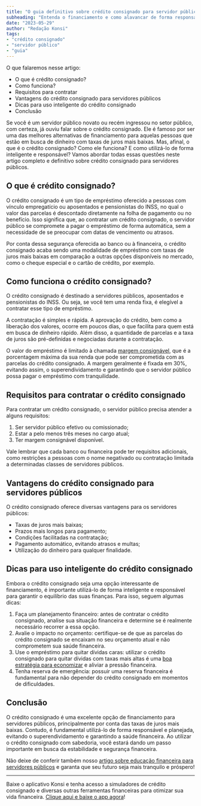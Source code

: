 ```yaml
---
title: "O guia definitivo sobre crédito consignado para servidor público novato"
subheading: "Entenda o financiamento e como alavancar de forma responsável"
date: "2023-05-29"
author: "Redação Konsi"
tags:
- "crédito consignado"
- "servidor público"
- "guia"
---
```


O que falaremos nesse artigo:

- O que é crédito consignado?
- Como funciona?
- Requisitos para contratar
- Vantagens do crédito consignado para servidores públicos
- Dicas para uso inteligente do crédito consignado
- Conclusão

Se você é um servidor público novato ou recém ingressou no setor público, com certeza, já ouviu falar sobre o crédito consignado. Ele é famoso por ser uma das melhores alternativas de financiamento para aquelas pessoas que estão em busca de dinheiro com taxas de juros mais baixas. Mas, afinal, o que é o crédito consignado? Como ele funciona? E como utilizá-lo de forma inteligente e responsável? Vamos abordar todas essas questões neste artigo completo e definitivo sobre crédito consignado para servidores públicos.

## O que é crédito consignado?

O crédito consignado é um tipo de empréstimo oferecido a pessoas com vínculo empregatício ou aposentados e pensionistas do INSS, no qual o valor das parcelas é descontado diretamente na folha de pagamento ou no benefício. Isso significa que, ao contratar um crédito consignado, o servidor público se compromete a pagar o empréstimo de forma automática, sem a necessidade de se preocupar com datas de vencimento ou atrasos.

Por conta dessa segurança oferecida ao banco ou à financeira, o crédito consignado acaba sendo uma modalidade de empréstimo com taxas de juros mais baixas em comparação a outras opções disponíveis no mercado, como o cheque especial e o cartão de crédito, por exemplo.

## Como funciona o crédito consignado?

O crédito consignado é destinado a servidores públicos, aposentados e pensionistas do INSS. Ou seja, se você tem uma renda fixa, é elegível a contratar esse tipo de empréstimo.

A contratação é simples e rápida. A aprovação do crédito, bem como a liberação dos valores, ocorre em poucos dias, o que facilita para quem está em busca de dinheiro rápido. Além disso, a quantidade de parcelas e a taxa de juros são pré-definidas e negociadas durante a contratação.

O valor do empréstimo é limitado à chamada [margem consignável](http://konsi.com.br/postagens/como-conseguir-a-menor-taxa-de-juros), que é a porcentagem máxima da sua renda que pode ser comprometida com as parcelas do crédito consignado. A margem geralmente é fixada em 30%, evitando assim, o superendividamento e garantindo que o servidor público possa pagar o empréstimo com tranquilidade.

## Requisitos para contratar o crédito consignado

Para contratar um crédito consignado, o servidor público precisa atender a alguns requisitos:

1. Ser servidor público efetivo ou comissionado;
2. Estar a pelo menos três meses no cargo atual;
3. Ter margem consignável disponível.

Vale lembrar que cada banco ou financeira pode ter requisitos adicionais, como restrições a pessoas com o nome negativado ou contratação limitada a determinadas classes de servidores públicos.

## Vantagens do crédito consignado para servidores públicos

O crédito consignado oferece diversas vantagens para os servidores públicos:

- Taxas de juros mais baixas;
- Prazos mais longos para pagamento;
- Condições facilitadas na contratação;
- Pagamento automático, evitando atrasos e multas;
- Utilização do dinheiro para qualquer finalidade.

## Dicas para uso inteligente do crédito consignado

Embora o crédito consignado seja uma opção interessante de financiamento, é importante utilizá-lo de forma inteligente e responsável para garantir o equilíbrio das suas finanças. Para isso, seguem algumas dicas:

1. Faça um planejamento financeiro: antes de contratar o crédito consignado, analise sua situação financeira e determine se é realmente necessário recorrer a essa opção.
2. Avalie o impacto no orçamento: certifique-se de que as parcelas do crédito consignado se encaixam no seu orçamento atual e não comprometem sua saúde financeira.
3. Use o empréstimo para quitar dívidas caras: utilizar o crédito consignado para quitar dívidas com taxas mais altas é uma [boa estratégia para economizar](http://konsi.com.br/postagens/como-usar-o-credito-consignado-para-quitar-dividas-caras) e aliviar a pressão financeira.
4. Tenha reserva de emergência: possuir uma reserva financeira é fundamental para não depender do crédito consignado em momentos de dificuldades.

## Conclusão

O crédito consignado é uma excelente opção de financiamento para servidores públicos, principalmente por conta das taxas de juros mais baixas. Contudo, é fundamental utilizá-lo de forma responsável e planejada, evitando o superendividamento e garantindo a saúde financeira. Ao utilizar o crédito consignado com sabedoria, você estará dando um passo importante em busca da estabilidade e segurança financeira.

Não deixe de conferir também nosso [artigo sobre educação financeira para servidores públicos](http://konsi.com.br/postagens/a-importncia-da-educao-financeira-para-servidores-pblicos-e-como-implement-la-em-sua-vida) e garanta que seu futuro seja mais tranquilo e próspero!

---

Baixe o aplicativo Konsi e tenha acesso a simuladores de crédito consignado e diversas outras ferramentas financeiras para otimizar sua vida financeira. [Clique aqui e baixe o app agora](http://konsi.com.br/app-download)!